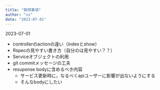 ```yaml
---
title: "質問事項"
author: "ss"
date: "2023-07-01"
---
```


2023-07-01

- controllerのactionの違い（indexとshow）
- Rspecの見やすい書き方（自分のは見やすい？？）
- Serviceオブジェクトの利用
- git commitメッセージの工夫
- resuponse bodyに含めるべき内容
  - サービス更新時に，なるべくapiユーザーに影響が出ないようにする
  - そんなbodyにしたい